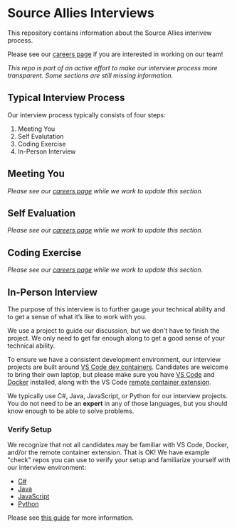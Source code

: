 # Source Allies Interviews

This repository contains information about the Source Allies interivew process.

Please see our [careers page](https://www.sourceallies.com/careers/) if you are interested in working on our team!

_This repo is part of an active effort to make our interview process more transparent. Some sections are still missing information._

## Typical Interview Process

Our interview process typically consists of four steps:

1. Meeting You
2. Self Evalutation
3. Coding Exercise
4. In-Person Interview

## Meeting You

_Please see our [careers page](https://www.sourceallies.com/careers/) while we work to update this section._

## Self Evaluation

_Please see our [careers page](https://www.sourceallies.com/careers/) while we work to update this section._

## Coding Exercise

_Please see our [careers page](https://www.sourceallies.com/careers/) while we work to update this section._

## In-Person Interview

The purpose of this interview is to further gauge your technical ability and to get a sense of what it’s like to work with you. 

We use a project to guide our discussion, but we don't have to finish the project. We only need to get far enough along to get a good sense of your technical ability.

To ensure we have a consistent development environment, our interview projects are built around [VS Code dev containers](https://code.visualstudio.com/docs/remote/containers). Candidates are welcome to bring their own laptop, but please make sure you have [VS Code](https://code.visualstudio.com/) and [Docker](https://www.docker.com/) installed, along with the VS Code [remote container extension](https://marketplace.visualstudio.com/items?itemName=ms-vscode-remote.remote-containers).

We typically use C#, Java, JavaScript, or Python for our interview projects. You do not need to be an **expert** in any of those languages, but you should know enough to be able to solve problems.

### Verify Setup

We recognize that not all candidates may be familiar with VS Code, Docker, and/or the remote container extension. That is OK! We have example "check" repos you can use to verify your setup and familiarize yourself with our interview environment:

- [C#](https://github.com/sourceallies/interview-csharp-check)
- [Java](https://github.com/sourceallies/interview-java-check)
- [JavaScript](https://github.com/sourceallies/interview-javascript-check)
- [Python](https://github.com/sourceallies/interview-python-check)

Please see [this guide](https://github.com/sourceallies/interviews/blob/main/docs/interview-environment.md) for more information.
